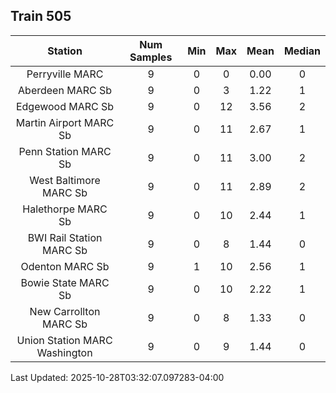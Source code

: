 ## Train 505

| Station | Num Samples | Min | Max | Mean | Median |
| :-----: | :---------: | :-: | :-: | :--: | :----: |
| Perryville MARC | 9 | 0 | 0 | 0.00 | 0 |
| Aberdeen MARC Sb | 9 | 0 | 3 | 1.22 | 1 |
| Edgewood MARC Sb | 9 | 0 | 12 | 3.56 | 2 |
| Martin Airport MARC Sb | 9 | 0 | 11 | 2.67 | 1 |
| Penn Station MARC Sb | 9 | 0 | 11 | 3.00 | 2 |
| West Baltimore MARC Sb | 9 | 0 | 11 | 2.89 | 2 |
| Halethorpe MARC Sb | 9 | 0 | 10 | 2.44 | 1 |
| BWI Rail Station MARC Sb | 9 | 0 | 8 | 1.44 | 0 |
| Odenton MARC Sb | 9 | 1 | 10 | 2.56 | 1 |
| Bowie State MARC Sb | 9 | 0 | 10 | 2.22 | 1 |
| New Carrollton MARC Sb | 9 | 0 | 8 | 1.33 | 0 |
| Union Station MARC Washington | 9 | 0 | 9 | 1.44 | 0 |


Last Updated: 2025-10-28T03:32:07.097283-04:00